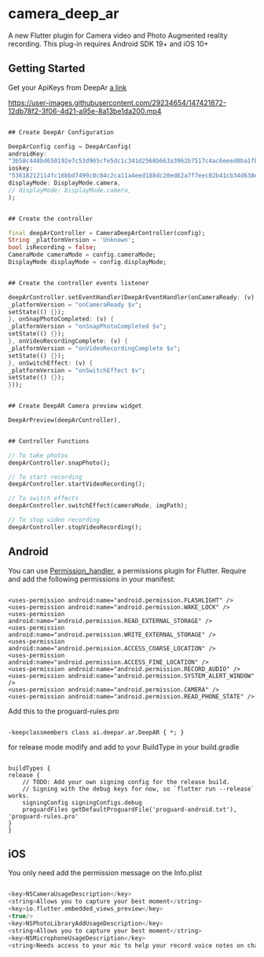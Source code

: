 # camera_deep_ar


A new Flutter plugin for Camera video and Photo Augmented reality recording. This plug-in requires Android SDK 19+ and iOS 10+


## Getting Started

Get your ApiKeys from DeepAr [a link](https://www.deepar.ai/)

https://user-images.githubusercontent.com/29234654/147421872-12db78f2-3f06-4d21-a95e-8a13be1da200.mp4


```dart

## Create DeepAr Configuration

DeepArConfig config = DeepArConfig(
androidKey:
"3b58c448bd650192e7c53d965cfe5dc1c341d2568b663a3962b7517c4ac6eeed0ba1fb2afe491a4b",
ioskey:
"53618212114fc16bbd7499c0c04c2ca11a4eed188dc20ed62a7f7eec02b41cb34d638e72945a6bf6",
displayMode: DisplayMode.camera,
// displayMode: DisplayMode.camera,
);


## Create the controller

final deepArController = CameraDeepArController(config);
String _platformVersion = 'Unknown';
bool isRecording = false;
CameraMode cameraMode = config.cameraMode;
DisplayMode displayMode = config.displayMode;


## Create the controller events listener

deepArController.setEventHandler(DeepArEventHandler(onCameraReady: (v) {
_platformVersion = "onCameraReady $v";
setState(() {});
}, onSnapPhotoCompleted: (v) {
_platformVersion = "onSnapPhotoCompleted $v";
setState(() {});
}, onVideoRecordingComplete: (v) {
_platformVersion = "onVideoRecordingComplete $v";
setState(() {});
}, onSwitchEffect: (v) {
_platformVersion = "onSwitchEffect $v";
setState(() {});
}));


## Create DeepAR Camera preview widget

DeepArPreview(deepArController),


## Controller Functions

// To take photos
deepArController.snapPhoto();

// To start recording
deepArController.startVideoRecording();

// To switch effects
deepArController.switchEffect(cameraMode, imgPath);

// To stop video recording
deepArController.stopVideoRecording();


```


## Android

You can use [Permission_handler](https://pub.dev/packages/permission_handler), a permissions plugin for Flutter.
Require and add the following permissions in your manifest:

```

<uses-permission android:name="android.permission.FLASHLIGHT" />
<uses-permission android:name="android.permission.WAKE_LOCK" />
<uses-permission android:name="android.permission.READ_EXTERNAL_STORAGE" />
<uses-permission android:name="android.permission.WRITE_EXTERNAL_STORAGE" />
<uses-permission android:name="android.permission.ACCESS_COARSE_LOCATION" />
<uses-permission android:name="android.permission.ACCESS_FINE_LOCATION" />
<uses-permission android:name="android.permission.RECORD_AUDIO" />
<uses-permission android:name="android.permission.SYSTEM_ALERT_WINDOW" />
<uses-permission android:name="android.permission.CAMERA" />
<uses-permission android:name="android.permission.READ_PHONE_STATE" />

```

Add this to the proguard-rules.pro

```

-keepclassmembers class ai.deepar.ar.DeepAR { *; }

```

for release mode modify and add to your BuildType in your build.gradle

```

buildTypes {
release {
    // TODO: Add your own signing config for the release build.
    // Signing with the debug keys for now, so `flutter run --release` works.
    signingConfig signingConfigs.debug
    proguardFiles getDefaultProguardFile('proguard-android.txt'), 'proguard-rules.pro'
}
}

```


## iOS

You only need add the permission message on the Info.plist

```swift

<key>NSCameraUsageDescription</key>
<string>Allows you to capture your best moment</string>
<key>io.flutter.embedded_views_preview</key>
<true/>
<key>NSPhotoLibraryAddUsageDescription</key>
<string>Allows you to capture your best moment</string>
<key>NSMicrophoneUsageDescription</key>
<string>Needs access to your mic to help your record voice notes on chat/message conversations</string>

```
